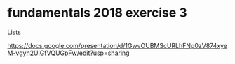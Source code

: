 # fundamentals 2018 exercise 3
Lists

https://docs.google.com/presentation/d/1GwvOUBMScURLhFNp0zV874xyeM-vgyn2UIGfVQUGpFw/edit?usp=sharing